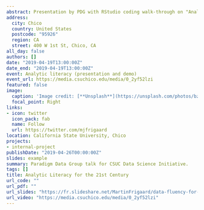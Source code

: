 ```yaml
---
abstract: Presentation by PDG with RStudio coding walk-through on "Analytic Literacy for the 21st Century" given at California State University, Chico.
address:
  city: Chico
  country: United States
  postcode: "95926"
  region: CA
  street: 400 W 1st St, Chico, CA 
all_day: false
authors: []
date: "2019-04-19T13:00:00Z"
date_end: "2019-04-19T13:00:00Z"
event: Analytic literacy (presentation and demo) 
event_url: https://media.csuchico.edu/media/0_2yf52lzi
featured: false
image:
  caption: 'Image credit: [**Unsplash**](https://unsplash.com/photos/bzdhc5b3Bxs)'
  focal_point: Right
links:
- icon: twitter
  icon_pack: fab
  name: Follow
  url: https://twitter.com/mjfrigaard
location: California State University, Chico
projects:
- internal-project
publishDate: "2019-04-26T00:00:00Z"
slides: example
summary: Paradigm Data Group talk for CSUC Data Science Initiative.
tags: []
title: Analytic Literacy for the 21st Century
url_code: ""
url_pdf: ""
url_slides: "https://fr.slideshare.net/MartinFrigaard/data-fluency-for-the-21st-century-147187624"
url_video: "https://media.csuchico.edu/media/0_2yf52lzi"
---
```

